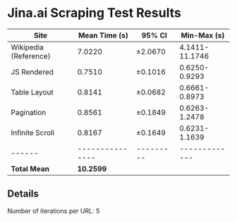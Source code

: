 # Jina.ai Scraping Test Results

| Site | Mean Time (s) | 95% CI | Min-Max (s) |
|------|---------------|---------|-------------|
| Wikipedia (Reference) | 7.0220 | ±2.0670 | 4.1411-11.1746 |
| JS Rendered | 0.7510 | ±0.1016 | 0.6250-0.9293 |
| Table Layout | 0.8141 | ±0.0682 | 0.6661-0.8973 |
| Pagination | 0.8561 | ±0.1849 | 0.6263-1.2478 |
| Infinite Scroll | 0.8167 | ±0.1649 | 0.6231-1.1639 |
|------|---------------|---------|-------------|
| **Total Mean** | **10.2599** | | |

## Details
Number of iterations per URL: 5
